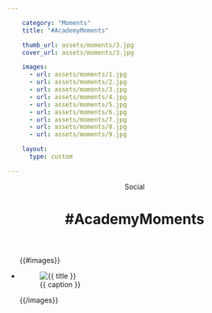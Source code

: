```yaml
---

    category: "Moments"
    title: "#AcademyMoments"

    thumb_url: assets/moments/3.jpg
    cover_url: assets/moments/3.jpg

    images:
      - url: assets/moments/1.jpg
      - url: assets/moments/2.jpg
      - url: assets/moments/3.jpg
      - url: assets/moments/4.jpg
      - url: assets/moments/5.jpg
      - url: assets/moments/6.jpg
      - url: assets/moments/7.jpg
      - url: assets/moments/8.jpg
      - url: assets/moments/9.jpg

    layout:
      type: custom

---
```


<div class="content">
  <header>
    <span class="category">Social</span>
    <h1 class="title">#AcademyMoments</h1>
  </header>

  <ul class="polaroids">
  {{#images}}
    <li class="polaroid-wrap">
      <figure class="polaroid">
        <img src="{{ url }}" alt="{{ title }}" title="{{ title }}">
        <figcaption>{{ caption }}</figcaption>
      </figure>
    </li>
  {{/images}}
  </ul>
</div>
